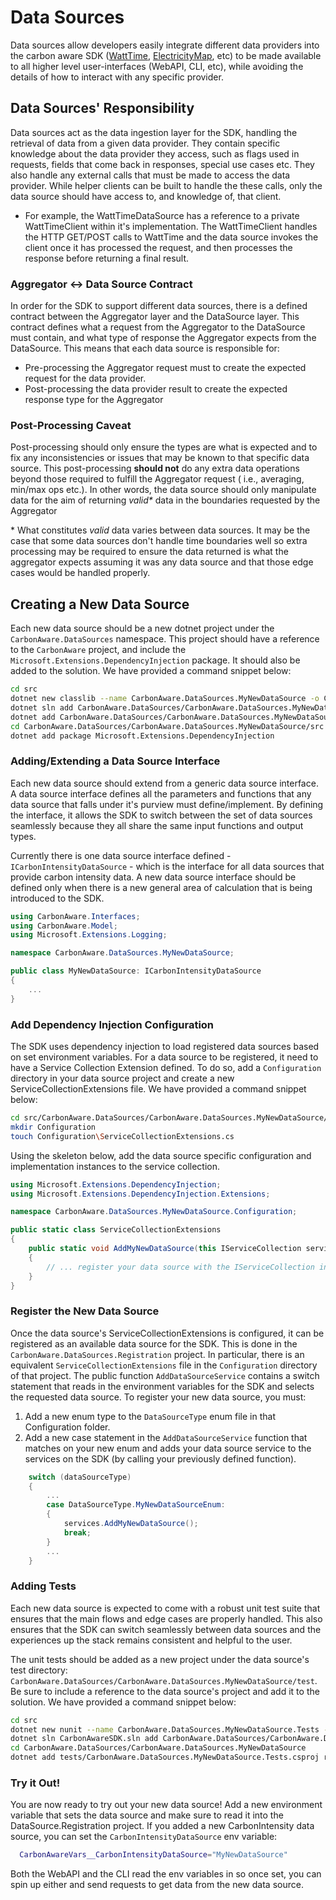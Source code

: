 # Data Sources

Data sources allow developers easily integrate different data providers into the carbon aware SDK ([WattTime](https://www.wattime.org), [ElectricityMap](https://static.electricitymap.org), etc) to be made available to all higher level user-interfaces (WebAPI, CLI, etc), while avoiding the details of how to interact with any specific provider.

## Data Sources' Responsibility
Data sources act as the data ingestion layer for the SDK, handling the retrieval of data from a given data provider. They contain specific knowledge about the data provider they access, such as flags used in requests, fields that come back in responses, special use cases etc. They also handle any external calls that must be made to access the data provider. While helper clients can be built to handle the these calls, only the data source should have access to, and knowledge of, that client.
- For example, the WattTimeDataSource has a reference to a private WattTimeClient within it's implementation. The WattTimeClient handles the HTTP GET/POST calls to WattTime and the data source invokes the client once it has processed the request, and then processes the response before returning a final result.

### Aggregator <-> Data Source Contract
In order for the SDK to support different data sources, there is a defined contract between the Aggregator layer and the DataSource layer. This contract defines what a request from the Aggregator to the DataSource must contain, and what type of response the Aggregator expects from the DataSource. This means that each data source is responsible for: 
- Pre-processing the Aggregator request must to create the expected request for the data provider.
- Post-processing the data provider result to create the expected response type for the Aggregator

### Post-Processing Caveat
Post-processing should only ensure the types are what is expected and to fix any inconsistencies or issues that may be known to that specific data source. This post-processing **should not** do any extra data operations beyond those required to fulfill the Aggregator request ( i.e., averaging, min/max ops etc.). In other words, the data source should only manipulate data for the aim of returning _valid*_ data in the boundaries requested by the Aggregator

\* What constitutes _valid_ data varies between data sources. It may be the case that some data sources don't handle time boundaries well so  extra processing may be required to ensure the data returned is what the aggregator expects assuming it was any data source and that those edge cases would be handled properly.

## Creating a New Data Source

Each new data source should be a new dotnet project under the `CarbonAware.DataSources` namespace. This project should have a reference to the `CarbonAware` project, and include the `Microsoft.Extensions.DependencyInjection` package. It should also be added to the solution. We have provided a command snippet below:

```sh
cd src
dotnet new classlib --name CarbonAware.DataSources.MyNewDataSource -o CarbonAware.DataSources/CarbonAware.DataSources.MyNewDataSource/src
dotnet sln add CarbonAware.DataSources/CarbonAware.DataSources.MyNewDataSource/src/CarbonAware.DataSources.MyNewDataSource.csproj
dotnet add CarbonAware.DataSources/CarbonAware.DataSources.MyNewDataSource/src/CarbonAware.DataSources.MyNewDataSource.csproj reference CarbonAware/src/CarbonAware.csproj
cd CarbonAware.DataSources/CarbonAware.DataSources.MyNewDataSource/src
dotnet add package Microsoft.Extensions.DependencyInjection
```

### Adding/Extending a Data Source Interface
Each new data source should extend from a generic data source interface. A data source interface defines all the parameters and functions that any data source that falls under it's purview must define/implement. By defining the interface, it allows the SDK to switch between the set of data sources seamlessly because they all share the same input functions and output types. 

Currently there is one data source interface defined -  `ICarbonIntensityDataSource` - which is the interface for all data sources that provide carbon intensity data. A new data source interface should be defined only when there is a new general area of calculation that is being introduced to the SDK.

```csharp
using CarbonAware.Interfaces;
using CarbonAware.Model;
using Microsoft.Extensions.Logging;

namespace CarbonAware.DataSources.MyNewDataSource;

public class MyNewDataSource: ICarbonIntensityDataSource 
{
    ...
}
```

### Add Dependency Injection Configuration

The SDK uses dependency injection to load registered data sources based on set environment variables. For a data source to be registered, it need to have a Service Collection Extension defined. To do so, add a `Configuration` directory in your data source project and create a new ServiceCollectionExtensions file. We have provided a command snippet below:

```sh
cd src/CarbonAware.DataSources/CarbonAware.DataSources.MyNewDataSource/src
mkdir Configuration
touch Configuration\ServiceCollectionExtensions.cs
```

Using the skeleton below, add the data source specific configuration and implementation instances to the service collection.

```csharp
using Microsoft.Extensions.DependencyInjection;
using Microsoft.Extensions.DependencyInjection.Extensions;

namespace CarbonAware.DataSources.MyNewDataSource.Configuration;

public static class ServiceCollectionExtensions 
{
    public static void AddMyNewDataSource(this IServiceCollection services)
    {
        // ... register your data source with the IServiceCollection instance
    }
}
```

### Register the New Data Source
Once the data source's ServiceCollectionExtensions is configured, it can be registered as an available data source for the SDK. This is done in the `CarbonAware.DataSources.Registration` project. In particular, there is an equivalent `ServiceCollectionExtensions` file in the `Configuration` directory of that project. The public function `AddDataSourceService` contains a switch statement that reads in the environment variables for the SDK and selects the requested data source. To register your new data source, you must: 
1. Add a new enum type to the `DataSourceType` enum file in that Configuration folder.
2. Add a new case statement in the `AddDataSourceService` function that matches on your new enum and adds your data source service to the services on the SDK (by calling your previously defined function).

```csharp
    switch (dataSourceType)
    {
        ...
        case DataSourceType.MyNewDataSourceEnum:
        {
            services.AddMyNewDataSource();
            break;
        }
        ...
    }
```

### Adding Tests
Each new data source is expected to come with a robust unit test suite that ensures that the main flows and edge cases are properly handled. This also ensures that the SDK can switch seamlessly between data sources and the experiences up the stack remains consistent and helpful to the user.

The unit tests should be added as a new project under the data source's test directory: `CarbonAware.DataSources/CarbonAware.DataSources.MyNewDataSource/test`. Be sure to include a reference to the data source's project and add it to the solution. We have provided a command snippet below:

```sh
cd src
dotnet new nunit --name CarbonAware.DataSources.MyNewDataSource.Tests -o CarbonAware.DataSources/CarbonAware.DataSources.MyNewDataSource/test
dotnet sln CarbonAwareSDK.sln add CarbonAware.DataSources/CarbonAware.DataSources.MyNewDataSource/test/CarbonAware.DataSources.MyNewDataSource.Tests.csproj
cd CarbonAware.DataSources/CarbonAware.DataSources.MyNewDataSource
dotnet add tests/CarbonAware.DataSources.MyNewDataSource.Tests.csproj reference src/CarbonAware.DataSources.MyNewDataSource.csproj
```
### Try it Out!
You are now ready to try out your new data source! Add a new environment variable that sets the data source and make sure to read it into the DataSource.Registration project. If you added a new CarbonIntensity data source, you can set the `CarbonIntensityDataSource` env variable:
```bash
  CarbonAwareVars__CarbonIntensityDataSource="MyNewDataSource"
```

Both the WebAPI and the CLI read the env variables in so once set, you can spin up either and send requests to get data from the new data source.